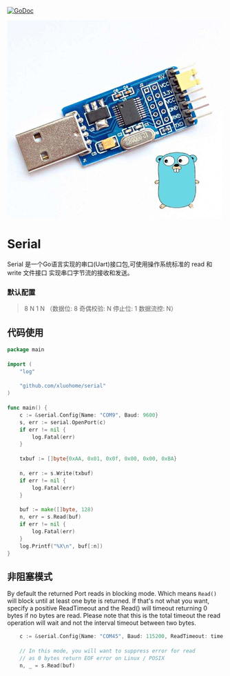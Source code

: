 [![GoDoc](https://godoc.org/github.com/xluohome/serial?status.svg)](http://godoc.org/github.com/xluohome/serial)


![](uart.jpg)

Serial
========
Serial 是一个Go语言实现的串口(Uart)接口包,可使用操作系统标准的 read 和 write 文件接口
实现串口字节流的接收和发送。


### 默认配置
 
> 8 N 1 N （数据位: 8 奇偶校验: N 停止位: 1 数据流控: N）

代码使用
------
```go
package main

import (
	"log"

	"github.com/xluohome/serial"
)

func main() {
	c := &serial.Config{Name: "COM9", Baud: 9600}
	s, err := serial.OpenPort(c)
	if err != nil {
		log.Fatal(err)
	}

	txbuf := []byte{0xAA, 0x01, 0x0f, 0x00, 0x00, 0xBA}

	n, err := s.Write(txbuf)
	if err != nil {
		log.Fatal(err)
	}

	buf := make([]byte, 128)
	n, err = s.Read(buf)
	if err != nil {
		log.Fatal(err)
	}
	log.Printf("%X\n", buf[:n])
}

```

非阻塞模式
----------------
By default the returned Port reads in blocking mode. Which means
`Read()` will block until at least one byte is returned. If that's not
what you want, specify a positive ReadTimeout and the Read() will
timeout returning 0 bytes if no bytes are read.  Please note that this
is the total timeout the read operation will wait and not the interval
timeout between two bytes.

```go
	c := &serial.Config{Name: "COM45", Baud: 115200, ReadTimeout: time.Second * 5}
	
	// In this mode, you will want to suppress error for read
	// as 0 bytes return EOF error on Linux / POSIX
	n, _ = s.Read(buf)
```

 
